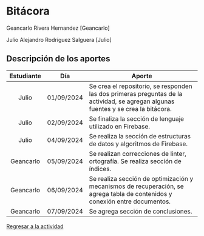 # Bitácora

Geancarlo Rivera Hernandez [Geancarlo]

Julio Alejandro Rodríguez Salguera [Julio]

## Descripción de los aportes

| Estudiante|     Día    | Aporte
|   :---:   |    :---:   | -----------
|   Julio   | 01/09/2024 | Se crea el repositorio, se responden las dos primeras preguntas de la actividad, se agregan algunas fuentes y se crea la bitácora.
|   Julio   | 02/09/2024 | Se finaliza la sección de lenguaje utilizado en Firebase.
|   Julio   | 04/09/2024 | Se realiza la sección de estructuras de datos y algoritmos de Firebase.
| Geancarlo | 05/09/2024 | Se realizan correcciones de linter, ortografía. Se realiza sección de índices.
| Geancarlo | 06/09/2024 | Se realiza sección de optimización y mecanismos de recuperación, se agrega tabla de contenidos y conexión entre documentos.
| Geancarlo | 07/09/2024 | Se agrega sección de conclusiones.

[Regresar a la actividad](../FirebaseRealtimeDatabase.md)
